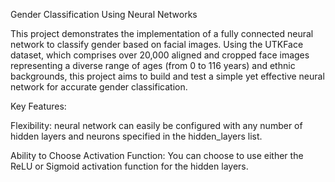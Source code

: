 Gender Classification Using Neural Networks

This project demonstrates the implementation of a fully connected neural network to classify gender based on facial images. 
Using the UTKFace dataset, which comprises over 20,000 aligned and cropped face images representing a diverse range of ages (from 0 to 116 years) and ethnic backgrounds, this project aims to build and test a simple yet effective neural network for accurate gender classification.

Key Features:

Flexibility: neural network can easily be configured with any number of hidden layers and neurons specified in the hidden_layers list.

Ability to Choose Activation Function: You can choose to use either the ReLU or Sigmoid activation function for the hidden layers.
